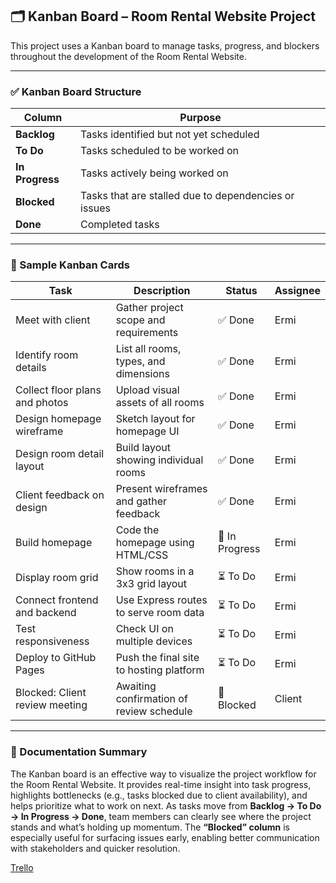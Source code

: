 ## 🗂️ Kanban Board – Room Rental Website Project

This project uses a Kanban board to manage tasks, progress, and blockers throughout the development of the Room Rental Website.

---

### ✅ Kanban Board Structure

| Column       | Purpose                                                             |
|--------------|---------------------------------------------------------------------|
| **Backlog**  | Tasks identified but not yet scheduled                              |
| **To Do**    | Tasks scheduled to be worked on                                     |
| **In Progress** | Tasks actively being worked on                                  |
| **Blocked**  | Tasks that are stalled due to dependencies or issues                |
| **Done**     | Completed tasks                                                     |

---

### 🧩 Sample Kanban Cards

| Task                           | Description                              | Status         | Assignee |
| ------------------------------ | ---------------------------------------- | -------------- | -------- |
| Meet with client               | Gather project scope and requirements    | ✅ Done         | Ermi     |
| Identify room details          | List all rooms, types, and dimensions    | ✅ Done         | Ermi     |
| Collect floor plans and photos | Upload visual assets of all rooms        | ✅ Done         | Ermi     |
| Design homepage wireframe      | Sketch layout for homepage UI            | ✅ Done         | Ermi     |
| Design room detail layout      | Build layout showing individual rooms    | ✅ Done         | Ermi     |
| Client feedback on design      | Present wireframes and gather feedback   | ✅ Done         | Ermi     |
| Build homepage                 | Code the homepage using HTML/CSS         | 🔄 In Progress | Ermi     |
| Display room grid              | Show rooms in a 3x3 grid layout          | ⏳ To Do        | Ermi     |
| Connect frontend and backend   | Use Express routes to serve room data    | ⏳ To Do        | Ermi     |
| Test responsiveness            | Check UI on multiple devices             | ⏳ To Do        | Ermi     |
| Deploy to GitHub Pages         | Push the final site to hosting platform  | ⏳ To Do        | Ermi     |
| Blocked: Client review meeting | Awaiting confirmation of review schedule | 🚫 Blocked     | Client   |

---

### 📄 Documentation Summary

The Kanban board is an effective way to visualize the project workflow for the Room Rental Website. It provides real-time insight into task progress, highlights bottlenecks (e.g., tasks blocked due to client availability), and helps prioritize what to work on next. As tasks move from **Backlog → To Do → In Progress → Done**, team members can clearly see where the project stands and what’s holding up momentum. The **“Blocked” column** is especially useful for surfacing issues early, enabling better communication with stakeholders and quicker resolution.

[Trello](https://trello.com/invite/b/68181b445d28d59d78bb00de/ATTIef89c91527c4412721a2eb979223081d1D8B81B5/rental-room)